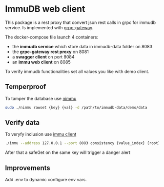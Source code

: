 # ImmuDB web client
This package is a rest proxy that convert json rest calls in grpc for immudb service.
Is implemented with [grpc-gateway](https://github.com/grpc-ecosystem/grpc-gateway).

The docker-compose file launch 4 containers:
* the **immudb service** which store data in immudb-data folder on 8083
* the **grpc-gateway rest proxy** on 8081
* a **swagger client** on port 8084
* an **immu web client** on 8085

To verify immudb functionalities set all values you like with demo client.

## Temperproof
To tamper the database use [nimmu](https://github.com/codenotary/immudb/tree/master/tools/nimmu)
```bash
sudo ./nimmu rawset {key} {val} -d /path/to/immudb-data/demo/data
```
## Verify data
To veryfy inclusion use [immu client](https://github.com/codenotary/immudb/tree/master/cmd/immu)
```bash
./immu --address 127.0.0.1 --port 8083 consistency {value_index} {root}
```
After that a safeGet on the same key will trigger a danger alert
## Improvements
Add .env to dynamic configure env vars.
